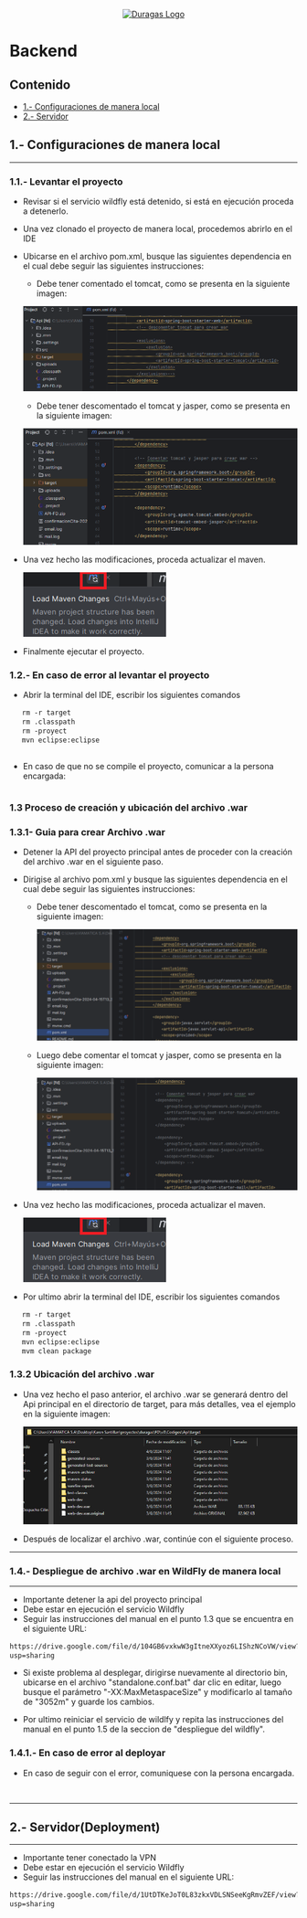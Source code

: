  <p align="center"><a href="#" target="_blank"><img src="https://duragaspromo.com/img/logo.png" width="400" alt="Duragas Logo"></a></p>

 
# Backend
## Contenido
- [1.- Configuraciones de manera local](#1--configuraciones-de-manera-local)
- [2.- Servidor](#2--servidordeployment)


## 1.- Configuraciones de manera local
---
### 1.1.- Levantar el proyecto
- Revisar si el servicio wildfly está detenido, si está en ejecución proceda a detenerlo.
- Una vez clonado el proyecto de manera local, procedemos abrirlo en el IDE 
- Ubicarse en el archivo pom.xml, busque las siguientes dependencia en el cual debe seguir las siguientes instrucciones:
   
   * Debe tener comentado el tomcat, como se presenta en la siguiente imagen:

   ![alt text](./src/img/tomcat.png)

   * Debe tener descomentado el tomcat y jasper, como se presenta en la siguiente imagen:

   ![alt text](./src/img/tomcat_jasper.png)


- Una vez hecho las modificaciones, proceda actualizar el maven.

   ![alt text](./src/img/maven.png)

- Finalmente ejecutar el proyecto.


### 1.2.- En caso de error al levantar el proyecto

- Abrir la terminal del IDE, escribir los siguientes comandos
```
   rm -r target
   rm .classpath
   rm -proyect
   mvn eclipse:eclipse
   
```
- En caso de que no se compile el proyecto, comunicar a la persona encargada: 
```
```
### 1.3 Proceso de creación y ubicación del archivo .war

### 1.3.1- Guia para crear Archivo .war
 
 - Detener la API del proyecto principal antes de proceder con la creación del archivo .war en el siguiente paso.

 -  Dirigise al archivo pom.xml y busque las siguientes dependencia en el cual debe seguir las siguientes instrucciones:

      * Debe tener descomentado el tomcat, como se presenta en la siguiente imagen:

         ![alt text](./src/img/pom.png)

      * Luego debe comentar el tomcat y jasper, como se presenta en la siguiente imagen:

         ![alt text](./src/img/pom.xml.png)

- Una vez hecho las modificaciones, proceda actualizar el maven.

   ![alt text](./src/img/maven.png)

- Por ultimo abrir la terminal del IDE, escribir los siguientes comandos
```
   rm -r target
   rm .classpath
   rm -proyect
   mvn eclipse:eclipse
   mvm clean package
```


### 1.3.2 Ubicación del archivo .war

- Una vez hecho el paso anterior, el archivo .war se generará dentro del Api principal en el directorio de target, para más detalles, vea el ejemplo en la siguiente imagen:

   ![alt text](./src/img/UrlWar.png)

- Después de localizar el archivo .war, continúe con el siguiente proceso.
---
### 1.4.-  Despliegue de archivo .war en WildFly de manera local
---
- Importante detener la api del proyecto principal
- Debe estar en ejecución el servicio Wildfly
- Seguir las instrucciones del manual en el punto 1.3 que se encuentra en el siguiente URL:

```
https://drive.google.com/file/d/104GB6vxkwW3gItneXXyoz6LIShzNCoVW/view?usp=sharing
``` 
- Si existe problema al desplegar, dirigirse nuevamente al directorio bin, ubicarse en el archivo "standalone.conf.bat" dar clic en editar, luego busque el parámetro "-XX:MaxMetaspaceSize" y modificarlo al tamaño de "3052m" y guarde los cambios.

- Por ultimo reiniciar el servicio de wildlfy y repita las instrucciones del manual en el punto 1.5 de la seccion de "despliegue del wildfly".

### 1.4.1.- En caso de error al deployar

 -  En caso de seguir con el error, comuniquese con la persona encargada.
```
 
```

---
## 2.- Servidor(Deployment)
---
- Importante tener conectado la VPN
- Debe estar en ejecución el servicio Wildfly
- Seguir las instrucciones del manual en el siguiente URL:
```
https://drive.google.com/file/d/1UtDTKeJoT0L83zkxVDLSNSeeKgRmvZEF/view?usp=sharing
```
